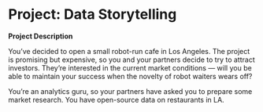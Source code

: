 # Project: Data Storytelling

**Project Description**

You’ve decided to open a small robot-run cafe in Los Angeles. The project is promising but expensive, so you and your partners decide to try to attract investors. They’re interested in the current market conditions — will you be able to maintain your success when the novelty of robot waiters wears off?

You’re an analytics guru, so your partners have asked you to prepare some market research. You have open-source data on restaurants in LA.
